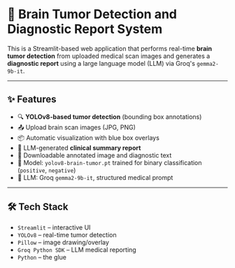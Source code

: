 # 🧠 Brain Tumor Detection and Diagnostic Report System

This is a Streamlit-based web application that performs real-time **brain tumor detection** from uploaded medical scan images and generates a **diagnostic report** using a large language model (LLM) via Groq's `gemma2-9b-it`.

---

## ✨ Features

- 🔍 **YOLOv8-based tumor detection** (bounding box annotations)
- 📤 Upload brain scan images (JPG, PNG)
- 📦 Automatic visualization with blue box overlays
- 🤖 LLM-generated **clinical summary report**
- 💾 Downloadable annotated image and diagnostic text
- 🧠 Model: `yolov8-brain-tumor.pt` trained for binary classification (`positive`, `negative`)
- 💬 LLM: Groq `gemma2-9b-it`, structured medical prompt

---

## 🛠 Tech Stack

- `Streamlit` – interactive UI
- `YOLOv8` – real-time tumor detection
- `Pillow` – image drawing/overlay
- `Groq Python SDK` – LLM medical reporting
- `Python` – the glue



